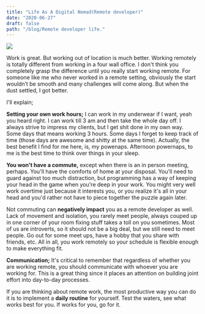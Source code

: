 ```yaml
---
title: "Life As A Digital Nomad(Remote developer)"
date: "2020-06-27"
draft: false
path: "/blog/Remote developer life."
---
```

![](https://remotehub.io/storage/newsletters/screens/MuoK07C48iviBsvTxOV8WBk0NSBZdpeyZnlSh7Kj.gif)


Work is great. But working out of location is much better. Working remotely is totally different from working in a four wall office. I don't think you completely grasp the difference until you really start working remote. For someone like me who never worked in a remote setting, obviously the start wouldn’t be smooth and many challenges will come along. But when the dust settled, I got better. 

I'll explain;

**Setting your own work hours;** I can work in my underwear if I want, yeah you heard right. I can work till 3 am and then take the whole day off. I always strive to impress my clients, but I get shit done in my own way. Some days that means working 3 hours. Some days I forget to keep track of time (those days are awesome and shitty at the same time). Actually, the best benefit I find for me here, is, my powenaps. Afternoon powernaps, to me is the best time to think over things in your sleep.

**You won't have a commute,** except when there is an in person meeting, perhaps.  You'll have the comforts of home at your disposal. You'll need to guard against too much distraction, but programming has a way of keeping your head in the game when you're deep in your work. You might very well work overtime just because it interests you, or you realize it's all in your head and you'd rather not have to piece together the puzzle again later. 

Not commuting can **negatively impact** you as a remote developer as well. Lack of movement and isolation, you rarely meet people, always couped up in one corner of your room fixing stuff takes a toll on you sometimes. Most of us are introverts, so it should not be a big deal, but we still need to meet people. Go out for some meet ups, have a hobby that you share with friends, etc. All in all, you work remotely so your schedule is flexible enough to make everything fit. 

**Communication;** It's critical to remember that regardless of whether you are working remote, you should communicate with whoever you are working for. This is a great thing since it places an attention on building joint effort into day-to-day processes.

If you are thinking about remote work, the most productive way you can do it is to implement a **daily routine** for yourself. Test the waters, see what works best for you. If works for you, go for it.